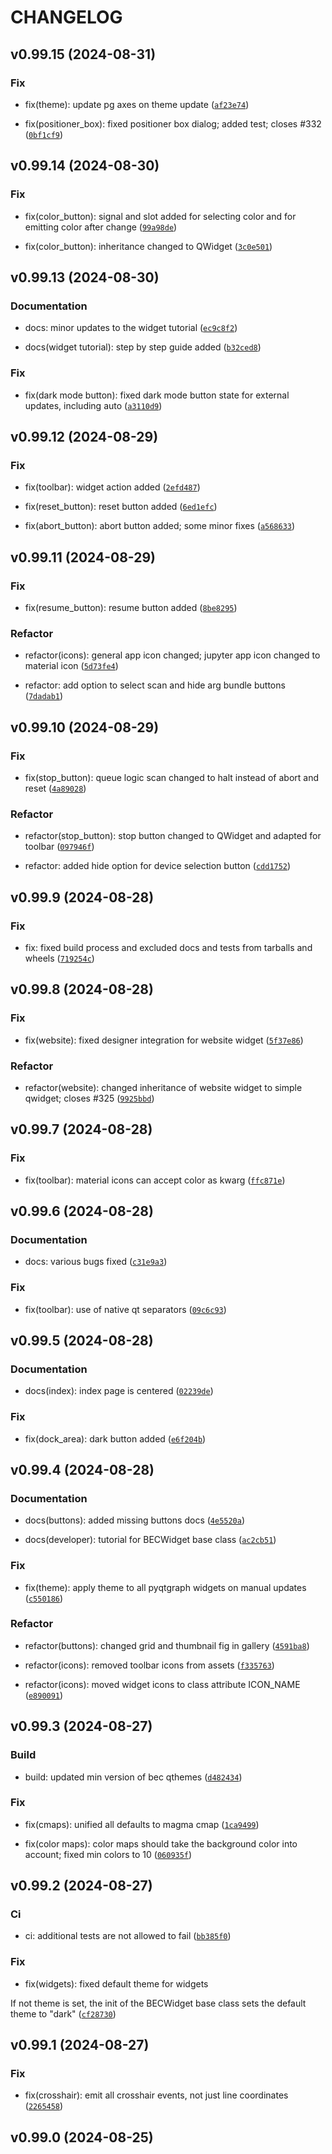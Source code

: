 # CHANGELOG

## v0.99.15 (2024-08-31)

### Fix

* fix(theme): update pg axes on theme update ([`af23e74`](https://gitlab.psi.ch/bec/bec_widgets/-/commit/af23e74f71152f4abc319ab7b45e65deefde3519))

* fix(positioner_box): fixed positioner box dialog; added test; closes #332 ([`0bf1cf9`](https://gitlab.psi.ch/bec/bec_widgets/-/commit/0bf1cf9b8ab2f9171d5ff63d4e3672eb93e9a5fa))

## v0.99.14 (2024-08-30)

### Fix

* fix(color_button): signal and slot added for selecting color and for emitting color after change ([`99a98de`](https://gitlab.psi.ch/bec/bec_widgets/-/commit/99a98de8a3b7a83d71e4b567e865ac6f5c62a754))

* fix(color_button): inheritance changed to QWidget ([`3c0e501`](https://gitlab.psi.ch/bec/bec_widgets/-/commit/3c0e501c56227d4d98ff0ac2186ff5065bff8d7a))

## v0.99.13 (2024-08-30)

### Documentation

* docs: minor updates to the widget tutorial ([`ec9c8f2`](https://gitlab.psi.ch/bec/bec_widgets/-/commit/ec9c8f29633364c45ebd998a5411d428c1ce488d))

* docs(widget tutorial): step by step guide added ([`b32ced8`](https://gitlab.psi.ch/bec/bec_widgets/-/commit/b32ced85fff628a9e1303a781630cdae3865238e))

### Fix

* fix(dark mode button): fixed dark mode button state for external updates, including auto ([`a3110d9`](https://gitlab.psi.ch/bec/bec_widgets/-/commit/a3110d98147295dcb1f9353f9aaf5461cba9232a))

## v0.99.12 (2024-08-29)

### Fix

* fix(toolbar): widget action added ([`2efd487`](https://gitlab.psi.ch/bec/bec_widgets/-/commit/2efd48736cbe04e84533f7933c552ea8274e2162))

* fix(reset_button): reset button added ([`6ed1efc`](https://gitlab.psi.ch/bec/bec_widgets/-/commit/6ed1efc6af193908f70aa37fb73157d2ca6a62f4))

* fix(abort_button): abort button added; some minor fixes ([`a568633`](https://gitlab.psi.ch/bec/bec_widgets/-/commit/a568633c3206a8c26069d140f2d9a548bf4124b0))

## v0.99.11 (2024-08-29)

### Fix

* fix(resume_button): resume button added ([`8be8295`](https://gitlab.psi.ch/bec/bec_widgets/-/commit/8be8295b2b38f36da210ab36c5da6d0a00e330cc))

### Refactor

* refactor(icons): general app icon changed; jupyter app icon changed to material icon ([`5d73fe4`](https://gitlab.psi.ch/bec/bec_widgets/-/commit/5d73fe455a568ad40a9fadc5ce6e249d782ad20d))

* refactor: add option to select scan and hide arg bundle buttons ([`7dadab1`](https://gitlab.psi.ch/bec/bec_widgets/-/commit/7dadab1f14aa41876ad39e8cdc7f7732248cc643))

## v0.99.10 (2024-08-29)

### Fix

* fix(stop_button): queue logic scan changed to halt instead of abort and reset ([`4a89028`](https://gitlab.psi.ch/bec/bec_widgets/-/commit/4a890281f7eaef02d0ec9f4c5bf080be11fe0fe3))

### Refactor

* refactor(stop_button): stop button changed to QWidget and adapted for toolbar ([`097946f`](https://gitlab.psi.ch/bec/bec_widgets/-/commit/097946fd688b8faf770e7cc0e689ea668206bc7a))

* refactor: added hide option for device selection button ([`cdd1752`](https://gitlab.psi.ch/bec/bec_widgets/-/commit/cdd175207e922904b2efbb2d9ecf7c556c617f2e))

## v0.99.9 (2024-08-28)

### Fix

* fix: fixed build process and excluded docs and tests from tarballs and wheels ([`719254c`](https://gitlab.psi.ch/bec/bec_widgets/-/commit/719254cf0a48e1fc4bd541edba239570778bcfea))

## v0.99.8 (2024-08-28)

### Fix

* fix(website): fixed designer integration for website widget ([`5f37e86`](https://gitlab.psi.ch/bec/bec_widgets/-/commit/5f37e862c95ac7173b6918ad39bcaef938dad698))

### Refactor

* refactor(website): changed inheritance of website widget to simple qwidget; closes #325 ([`9925bbd`](https://gitlab.psi.ch/bec/bec_widgets/-/commit/9925bbdb48b55eacbbce9fd6a1555a21b84221f9))

## v0.99.7 (2024-08-28)

### Fix

* fix(toolbar): material icons can accept color as kwarg ([`ffc871e`](https://gitlab.psi.ch/bec/bec_widgets/-/commit/ffc871ebbd3b68abc3e151bb8f5849e6c50e775e))

## v0.99.6 (2024-08-28)

### Documentation

* docs: various bugs fixed ([`c31e9a3`](https://gitlab.psi.ch/bec/bec_widgets/-/commit/c31e9a3aff3ee8e984674dee0965ee7f1b6e2b8f))

### Fix

* fix(toolbar): use of native qt separators ([`09c6c93`](https://gitlab.psi.ch/bec/bec_widgets/-/commit/09c6c93c397ce4a21c293f6c79106c74b2db65ca))

## v0.99.5 (2024-08-28)

### Documentation

* docs(index): index page is centered ([`02239de`](https://gitlab.psi.ch/bec/bec_widgets/-/commit/02239de0a36fcd6cbf97990b0dec1ddf7ecf6ba6))

### Fix

* fix(dock_area): dark button added ([`e6f204b`](https://gitlab.psi.ch/bec/bec_widgets/-/commit/e6f204b6aa295747a68769f43af2e549149b401a))

## v0.99.4 (2024-08-28)

### Documentation

* docs(buttons): added missing buttons docs ([`4e5520a`](https://gitlab.psi.ch/bec/bec_widgets/-/commit/4e5520aee2115d2fc0cebb3865433478a5ec8253))

* docs(developer): tutorial for BECWidget base class ([`ac2cb51`](https://gitlab.psi.ch/bec/bec_widgets/-/commit/ac2cb5197deef4d51e26ee5beb070eba3ffc210d))

### Fix

* fix(theme): apply theme to all pyqtgraph widgets on manual updates ([`c550186`](https://gitlab.psi.ch/bec/bec_widgets/-/commit/c5501860e8e07a53f4bce144d44ed39eda6290ef))

### Refactor

* refactor(buttons): changed grid and thumbnail fig in gallery ([`4591ba8`](https://gitlab.psi.ch/bec/bec_widgets/-/commit/4591ba8f73e22aba7258cad93c073f1387cb74a0))

* refactor(icons): removed toolbar icons from assets ([`f335763`](https://gitlab.psi.ch/bec/bec_widgets/-/commit/f335763280adb1d83ba31f073ce206e4cb5d15ef))

* refactor(icons): moved widget icons to class attribute ICON_NAME ([`e890091`](https://gitlab.psi.ch/bec/bec_widgets/-/commit/e890091d862e42317c7a54fc414ba37c85f268b0))

## v0.99.3 (2024-08-27)

### Build

* build: updated min version of bec qthemes ([`d482434`](https://gitlab.psi.ch/bec/bec_widgets/-/commit/d48243483ef8228cc5eb85e40a6b8f5da3b45520))

### Fix

* fix(cmaps): unified all defaults to magma cmap ([`1ca9499`](https://gitlab.psi.ch/bec/bec_widgets/-/commit/1ca9499edd334c19fe1e7aac71d3940a80a1ec95))

* fix(color maps): color maps should take the background color into account; fixed min colors to 10 ([`060935f`](https://gitlab.psi.ch/bec/bec_widgets/-/commit/060935ffc5472a958c337bf60834c5291f104ece))

## v0.99.2 (2024-08-27)

### Ci

* ci: additional tests are not allowed to fail ([`bb385f0`](https://gitlab.psi.ch/bec/bec_widgets/-/commit/bb385f07ca18904461a541b5cadde05398c84438))

### Fix

* fix(widgets): fixed default theme for widgets

If not theme is set, the init of the BECWidget base class sets the default theme to &#34;dark&#34; ([`cf28730`](https://gitlab.psi.ch/bec/bec_widgets/-/commit/cf28730515e3c2d5914e0205768734c578711e5c))

## v0.99.1 (2024-08-27)

### Fix

* fix(crosshair): emit all crosshair events, not just line coordinates ([`2265458`](https://gitlab.psi.ch/bec/bec_widgets/-/commit/2265458dcc57970db18c62619f5877d542d72e81))

## v0.99.0 (2024-08-25)
